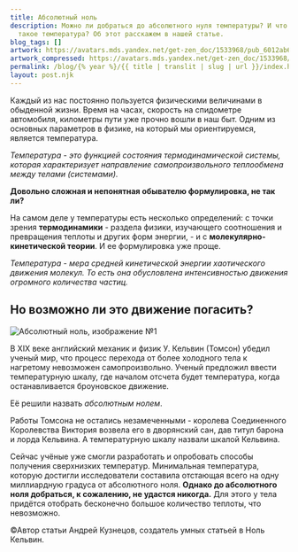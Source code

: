 ```yaml
---
title: Абсолютный ноль
description: Можно ли добраться до абсолютного нуля температуры? И что вообще
  такое температура? Об этот расскажем в нашей статье.
blog_tags: []
artwork: https://avatars.mds.yandex.net/get-zen_doc/1533968/pub_6012ab665f624a023d6c83e5_601451da7fd0a5390fcfdecf/scale_1200
artwork_compressed: https://avatars.mds.yandex.net/get-zen_doc/1533968/pub_6012ab665f624a023d6c83e5_601451da7fd0a5390fcfdecf/scale_1200
permalink: /blog/{% year %}/{{ title | translit | slug | url }}/index.html
layout: post.njk
---
```


Каждый из нас постоянно пользуется физическими величинами в обыденной жизни. Время на часах, скорость на спидометре автомобиля, километры пути уже прочно вошли в наш быт. Одним из основных параметров в физике, на который мы ориентируемся, является температура.

_Температура - это функцией состояния термодинамической системы, которая характеризует направление самопроизвольного теплообмена между телами (системами)._

**Довольно сложная и непонятная обывателю формулировка, не так ли?**

На самом деле у температуры есть несколько определений: с точки зрения **термодинамики** - раздела физики, изучающего соотношения и превращения теплоты и других форм энергии, - и с **молекулярно-кинетической теории**. И ее формулировка уже проще.

_Температура - мера средней кинетической энергии хаотического движения молекул. То есть она обусловлена интенсивностью движения огромного количества частиц._

## Но возможно ли это движение погасить?

![Абсолютный ноль, изображение №1](https://sun9-60.userapi.com/impg/b3n5aIyGMcS2Lq4Hl-9gY7kFxbi2c8x5MLxeyw/UEy7a9SLP68.jpg?size=796x1024&quality=96&sign=2aad4fde2ef48e2f33cddd8064957f70&type=album)

В XIX веке английский механик и физик У. Кельвин (Томсон) убедил ученый мир, что процесс перехода от более холодного тела к нагретому невозможен самопроизвольно. Ученый предложил ввести температурную шкалу, где началом отсчета будет температура, когда останавливается броуновское движение.

Её решили назвать *абсолютным нолем*.

Работы Томсона не остались незамеченными - королева Соединенного Королевства Виктория возвела его в дворянский сан, дав титул барона и лорда Кельвина. А температурную шкалу назвали шкалой Кельвина.

Сейчас учёные уже смогли разработать и опробовать способы получения сверхнизких температур. Минимальная температура, которую достигли исследователи составила отстающая всего на одну миллиардную градуса от абсолютного ноля. **Однако до абсолютного ноля добраться, к сожалению, не удастся никогда.** Для этого у тела придётся отобрать бесконечно большое количество теплоты, что невозможно.

[](https://unicode-table.com/ru/00A9/#:~:text=%D0%A1%D0%B8%D0%BC%D0%B2%D0%BE%D0%BB%20%D0%BA%D0%BE%D0%BF%D0%B8%D1%80%D0%B0%D0%B9%D1%82%20%D0%BF%D0%B5%D1%87%D0%B0%D1%82%D0%B0%D0%B5%D1%82%D1%81%D1%8F%20%D0%BD%D0%B0%20%D0%BA%D0%BB%D0%B0%D0%B2%D0%B8%D0%B0%D1%82%D1%83%D1%80%D0%B5,%D0%B5%D0%B3%D0%BE%20%E2%80%94%20%D0%B7%D0%BD%D0%B0%D0%BA%20%D0%BE%D1%85%D1%80%D0%B0%D0%BD%D1%8B%20%D0%B0%D0%B2%D1%82%D0%BE%D1%80%D1%81%D0%BA%D0%BE%D0%B3%D0%BE%20%D0%BF%D1%80%D0%B0%D0%B2%D0%B0.)©Автор статьи Андрей Кузнецов, создатель умных статьей в Ноль Кельвин.
